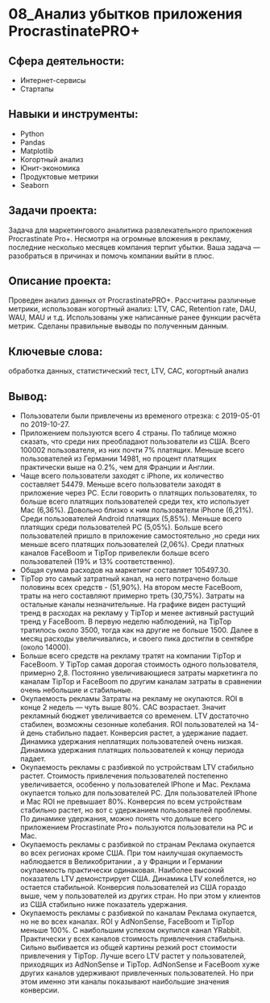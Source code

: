 # 08_Анализ убытков приложения ProcrastinatePRO+
## Сфера деятельности:
- Интернет-сервисы
- Стартапы
## Навыки и инструменты:
- Python
- Pandas
- Matplotlib
- Когортный анализ
- Юнит-экономика
- Продуктовые метрики
- Seaborn
## Задачи проекта:
Задача для маркетингового аналитика развлекательного приложения Procrastinate Pro+. Несмотря на огромные вложения в рекламу, последние несколько месяцев компания терпит убытки. Ваша задача — разобраться в причинах и помочь компании выйти в плюс.
## Описание проекта:
Проведен анализ данных от ProcrastinatePRO+.
Рассчитаны различные метрики, использован когортный анализ: LTV, CAC, Retention rate, DAU, WAU, MAU и т.д. Использованы уже написанные ранее функции расчёта метрик. Сделаны правильные выводы по полученным данным.
## Ключевые слова:
обработка данных, статистический тест, LTV, CAC, когортный анализ
## Вывод:
- Пользователи были привлечены из временого отрезка: c 2019-05-01 по 2019-10-27.
- Приложением пользуются всего 4 страны. По таблице можно сказать, что среди них преобладают пользователи из США. Всего 100002 пользователя, из них почти 7% платящих. Меньше всего пользователей из Германии 14981, но процент платящих практически выше на 0.2%, чем для Франции и Англии.
- Чаще всего пользователи заходят с iPhone, их количество составляет 54479. Меньше всего пользователи заходят в приложение через PC. Если говорить о платящих пользователях, то больше всего платящих пользователей среди тех, кто использует Mac (6,36%). Довольно близко к ним пользователи iPhone (6,21%). Среди пользователей Android платящих (5,85%). Меньше всего платящих среди пользователей PC (5,05%).
Больше всего пользователей пришло в приложение самостоятельно ,но среди них меньше всего платящих пользователей (2,06%). Среди платных каналов FaceBoom и TipTop привелекли больше всего пользователей (19% и 13% соответственно).
- Общая сумма расходов на маркетинг составляет 105497.30.
- TipTop это самый затратный канал, на него потрачено больше половины всех средств - (51,90%). На втором месте FaceBoom, траты на него составляют примерно треть (30,75%). Затраты на остальные каналы незначительные.
На графике виден растущий тренд в расходах на рекламу у TipTop и менее активный растущий тренд у FaceBoom. В первую неделю наблюдений, на TipTop тратилось около 3500, тогда как на другие не больше 1500. Далее в месяц расходы увеличивались, и своего пика достигли в сентябре (около 14000).
- Больше всего средств на рекламу тратят на компании TipTop и FaceBoom. У TipTop самая дорогая стоимость одного пользователя, примерно 2,8. Постоянно увеличивающиеся затраты маркетинга по каналам ТipTop и FaceBoom по другим каналам затраты в сравнении очень небольшие и стабильные.
- Окупаемость рекламы Затраты на рекламу не окупаются. ROI в конце 2 недель — чуть выше 80%. CAC возрастает. Значит рекламный бюджет увеличивается со временем. LTV достаточно стабилен, возможны сезонные колебания. ROI пользователей на 14-й день стабильно падает. Конверсия растет, а удержание падает. Динамика удержания неплатящих пользователей очень низкая. Динамика удержания платящих пользователей к концу периода падает.
- Окупаемость рекламы с разбивкой по устройствам LTV стабильно растет. Стоимость привлечения пользователей постепенно увеличивается, особенно у пользователей IPhone и Mac. Реклама окупается только для пользователей PC. Для пользователей IPhone и Mac ROI не превышает 80%. Конверсия по всем устройствам стабильно растет, но вот с удержанием пользователей проблемы. По динамике удержания, можно понять что дольше всего приложением Procrastinate Pro+ пользуются пользователи на PC и Mac.
- Окупаемость рекламы с разбивкой по странам Реклама окупается во всех регионах кроме США. При том наилучшая окупаемость наблюдается в Великобритании , а у Франции и Германии окупаемость практически одинаковая. Наиболее высокий показатель LTV демонстрирует США. Динамика LTV колеблется, но остается стабильной. Конверсия пользователей из США гораздо выше, чем у пользователей из других стран. Но при этом у клиентов из США стабильно ниже показатель удержания.
- Окупаемость рекламы с разбивкой по каналам Реклама окупается, но не во всех каналах. ROI у AdNonSense, FaceBoom и TipTop меньше 100%. С наибольшим успехом окупился канал YRabbit. Практически у всех каналов стоимость привлечения стабильна. Сильно выбивается из общей картины резкий рост стоимости привлечения у TipTop. Лучше всего LTV растет у пользователей, приходящих из AdNonSense и TipTop. AdNonSense и FaceBoom хуже других каналов удерживают привлеченных пользователей. Но при этом именно эти каналы показывают наибольшие значения конверсии.
